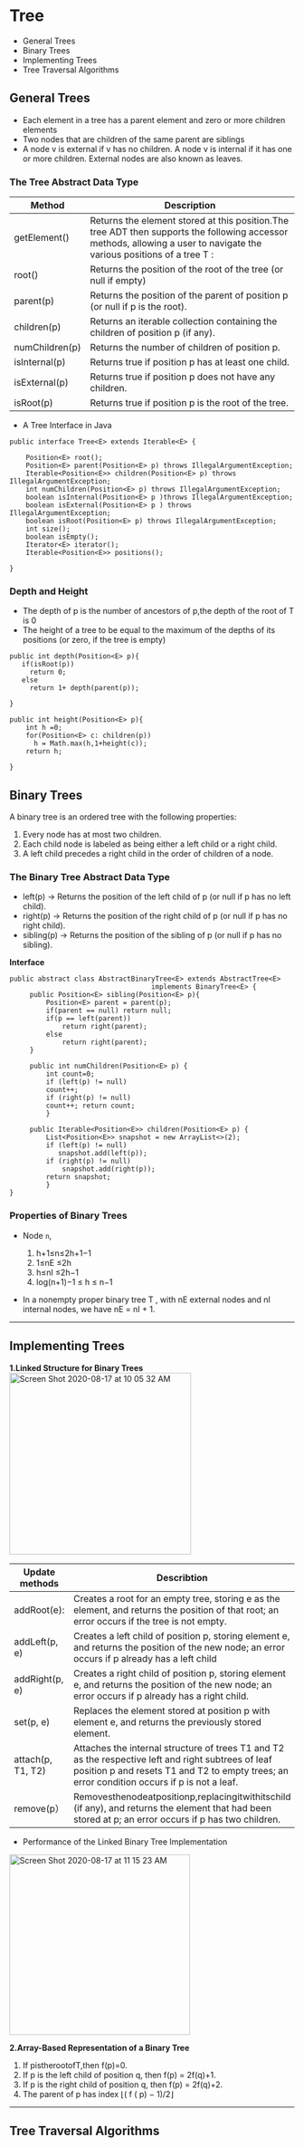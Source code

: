 # Tree
* General Trees
* Binary Trees
* Implementing Trees
* Tree Traversal Algorithms

## General Trees
* Each element in a tree has a parent element and zero or more children elements
* Two nodes that are children of the same parent are siblings
* A node v is external if v has no children. A node v is internal if it has one or more children. External nodes are also known as leaves.

### The Tree Abstract Data Type

|Method|Description|
|------|-----------|
|getElement()| Returns the element stored at this position.The tree ADT then supports the following accessor methods, allowing a user to navigate the various positions of a tree T :
|root()|Returns the position of the root of the tree (or null if empty)|
|parent(p)|Returns the position of the parent of position p (or null if p is the root).
|children(p)|Returns an iterable collection containing the children of position p (if any).
|numChildren(p)|Returns the number of children of position p.
|isInternal(p)| Returns true if position p has at least one child.
|isExternal(p)| Returns true if position p does not have any children. 
|isRoot(p)| Returns true if position p is the root of the tree.


* A Tree Interface in Java

```
public interface Tree<E> extends Iterable<E> {
	
	Position<E> root();
	Position<E> parent(Position<E> p) throws IllegalArgumentException;
	Iterable<Position<E>> children(Position<E> p) throws IllegalArgumentException;
	int numChildren(Position<E> p) throws IllegalArgumentException;
	boolean isInternal(Position<E> p )throws IllegalArgumentException;
	boolean isExternal(Position<E> p ) throws IllegalArgumentException;
	boolean isRoot(Position<E> p) throws IllegalArgumentException;
	int size();
	boolean isEmpty();
	Iterator<E> iterator();
	Iterable<Position<E>> positions();

}
```

### Depth and Height
* The depth of p is the number of ancestors of p,the depth of the root of T is 0
* The height of a tree to be equal to the maximum of the depths of its positions (or zero, if the tree is empty)

```
public int depth(Position<E> p){
   if(isRoot(p))
     return 0;
   else
     return 1+ depth(parent(p));

}

public int height(Position<E> p){
    int h =0;
    for(Position<E> c: children(p))
      h = Math.max(h,1+height(c));
    return h;
    
}
```

## Binary Trees
A binary tree is an ordered tree with the following properties:
1. Every node has at most two children.
2. Each child node is labeled as being either a left child or a right child.
3. A left child precedes a right child in the order of children of a node.

### The Binary Tree Abstract Data Type

* left(p) -> Returns the position of the left child of p (or null if p has no left child).
* right(p) -> Returns the position of the right child of p (or null if p has no right child).
* sibling(p) -> Returns the position of the sibling of p (or null if p has no sibling).

**Interface**
```
public abstract class AbstractBinaryTree<E> extends AbstractTree<E> 
                                   implements BinaryTree<E> {
     public Position<E> sibling(Position<E> p){
    	 Position<E> parent = parent(p);
    	 if(parent == null) return null;
    	 if(p == left(parent))
    		 return right(parent);
    	 else
    		 return right(parent);
     }
     
     public int numChildren(Position<E> p) {
    	 int count=0;
    	 if (left(p) != null)
    	 count++;
    	 if (right(p) != null)
    	 count++; return count;
    	 }
    
     public Iterable<Position<E>> children(Position<E> p) {
    	 List<Position<E>> snapshot = new ArrayList<>(2); 
    	 if (left(p) != null)
    	    snapshot.add(left(p)); 
    	 if (right(p) != null)
    	     snapshot.add(right(p)); 
    	 return snapshot;
    	 }
}
```

### Properties of Binary Trees
* Node `n`,
  1. h+1≤n≤2h+1−1
  2. 1≤nE ≤2h
  3. h≤nI ≤2h−1
  4. log(n+1)−1 ≤ h ≤ n−1

* In a nonempty proper binary tree T , with nE external nodes and nI internal nodes, we have nE = nI + 1.

---
## Implementing Trees

**1.Linked Structure for Binary Trees**
<img width="321" alt="Screen Shot 2020-08-17 at 10 05 32 AM" src="https://user-images.githubusercontent.com/27160394/90411307-30085480-e071-11ea-8250-ba072af3efd8.png">

|Update methods|Describtion|
|--------------|-----------|
|addRoot(e):|Creates a root for an empty tree, storing e as the element, and returns the position of that root; an error occurs if the tree is not empty.|
|addLeft(p, e)|Creates a left child of position p, storing element e, and returns the position of the new node; an error occurs if p already has a left child|
|addRight(p, e)|Creates a right child of position p, storing element e, and returns the position of the new node; an error occurs if p already has a right child.|
|set(p, e)|Replaces the element stored at position p with element e, and returns the previously stored element.|
|attach(p, T1, T2)| Attaches the internal structure of trees T1 and T2 as the respective left and right subtrees of leaf position p and resets T1 and T2 to empty trees; an error condition occurs if p is not a leaf.|
|remove(p）|Removesthenodeatpositionp,replacingitwithitschild (if any), and returns the element that had been stored at p; an error occurs if p has two children.|


* Performance of the Linked Binary Tree Implementation
<img width="319" alt="Screen Shot 2020-08-17 at 11 15 23 AM" src="https://user-images.githubusercontent.com/27160394/90418605-f2a8c480-e07a-11ea-8998-ca8ded7c91fe.png">

**2.Array-Based Representation of a Binary Tree**
1. If pistherootofT,then f(p)=0.
2. If p is the left child of position q, then f(p) = 2f(q)+1. 
3. If p is the right child of position q, then f(p) = 2f(q)+2.
4. The parent of p has index ⌊( f ( p) − 1)/2⌋

---
## Tree Traversal Algorithms
